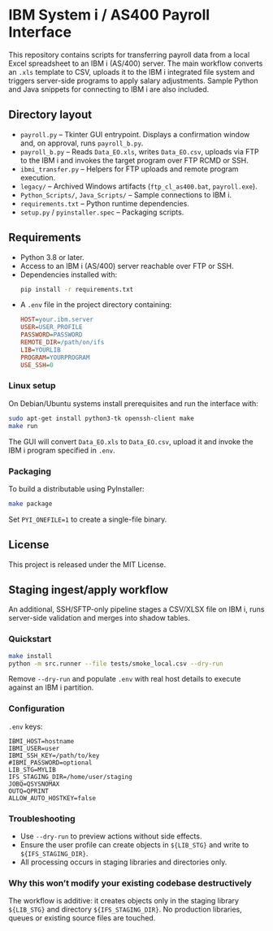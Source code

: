 # IBM System i / AS400 Payroll Interface

This repository contains scripts for transferring payroll data from a local
Excel spreadsheet to an IBM i (AS/400) server. The main workflow converts an
`.xls` template to CSV, uploads it to the IBM i integrated file system and
triggers server-side programs to apply salary adjustments. Sample Python and
Java snippets for connecting to IBM i are also included.

## Directory layout
- `payroll.py` – Tkinter GUI entrypoint. Displays a confirmation window and,
  on approval, runs `payroll_b.py`.
- `payroll_b.py` – Reads `Data_EO.xls`, writes `Data_EO.csv`, uploads via FTP
  to the IBM i and invokes the target program over FTP RCMD or SSH.
- `ibmi_transfer.py` – Helpers for FTP uploads and remote program execution.
- `legacy/` – Archived Windows artifacts (`ftp_cl_as400.bat`, `payroll.exe`).
- `Python_Scripts/`, `Java_Scripts/` – Sample connections to IBM i.
- `requirements.txt` – Python runtime dependencies.
- `setup.py` / `pyinstaller.spec` – Packaging scripts.

## Requirements
- Python 3.8 or later.
- Access to an IBM i (AS/400) server reachable over FTP or SSH.
- Dependencies installed with:
  ```bash
  pip install -r requirements.txt
  ```
- A `.env` file in the project directory containing:
  ```ini
  HOST=your.ibm.server
  USER=USER_PROFILE
  PASSWORD=PASSWORD
  REMOTE_DIR=/path/on/ifs
  LIB=YOURLIB
  PROGRAM=YOURPROGRAM
  USE_SSH=0
  ```

### Linux setup
On Debian/Ubuntu systems install prerequisites and run the interface with:
```bash
sudo apt-get install python3-tk openssh-client make
make run
```
The GUI will convert `Data_EO.xls` to `Data_EO.csv`, upload it and invoke the
IBM i program specified in `.env`.

### Packaging
To build a distributable using PyInstaller:
```bash
make package
```
Set `PYI_ONEFILE=1` to create a single-file binary.

## License
This project is released under the MIT License.

## Staging ingest/apply workflow

An additional, SSH/SFTP-only pipeline stages a CSV/XLSX file on IBM i, runs
server-side validation and merges into shadow tables.

### Quickstart

```bash
make install
python -m src.runner --file tests/smoke_local.csv --dry-run
```

Remove `--dry-run` and populate `.env` with real host details to execute
against an IBM i partition.

### Configuration

`.env` keys:

```
IBMI_HOST=hostname
IBMI_USER=user
IBMI_SSH_KEY=/path/to/key
#IBMI_PASSWORD=optional
LIB_STG=MYLIB
IFS_STAGING_DIR=/home/user/staging
JOBQ=QSYSNOMAX
OUTQ=QPRINT
ALLOW_AUTO_HOSTKEY=false
```

### Troubleshooting

- Use `--dry-run` to preview actions without side effects.
- Ensure the user profile can create objects in `${LIB_STG}` and write to
  `${IFS_STAGING_DIR}`.
- All processing occurs in staging libraries and directories only.

### Why this won’t modify your existing codebase destructively

The workflow is additive: it creates objects only in the staging library
`${LIB_STG}` and directory `${IFS_STAGING_DIR}`. No production libraries,
queues or existing source files are touched.

